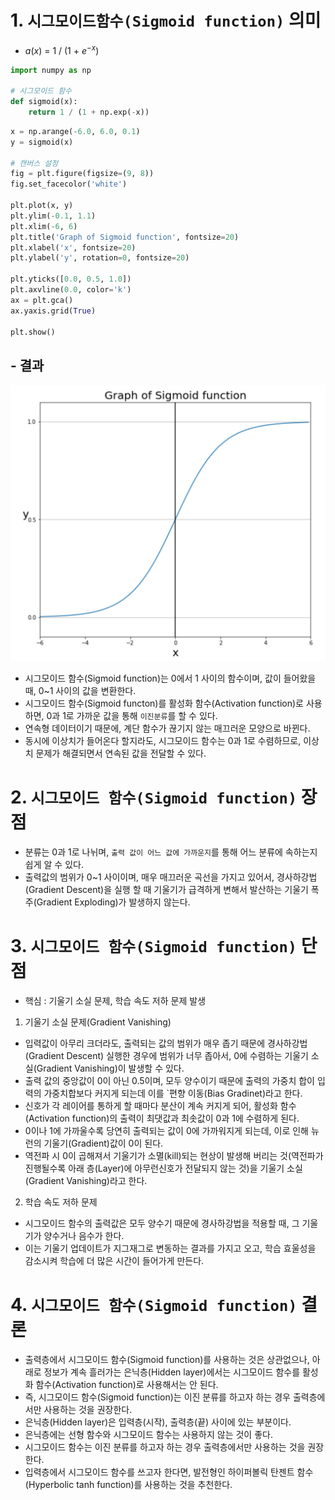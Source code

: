 # 1. `시그모이드함수(Sigmoid function)` 의미
- $a(x)$ = 1 / (1 + $e^{-x}$)

```python
import numpy as np

# 시그모이드 함수
def sigmoid(x):
    return 1 / (1 + np.exp(-x))
```

```python
x = np.arange(-6.0, 6.0, 0.1)
y = sigmoid(x)

# 캔버스 설정
fig = plt.figure(figsize=(9, 8))
fig.set_facecolor('white')

plt.plot(x, y)
plt.ylim(-0.1, 1.1)
plt.xlim(-6, 6)
plt.title('Graph of Sigmoid function', fontsize=20)
plt.xlabel('x', fontsize=20)
plt.ylabel('y', rotation=0, fontsize=20)

plt.yticks([0.0, 0.5, 1.0])
plt.axvline(0.0, color='k')
ax = plt.gca()
ax.yaxis.grid(True)

plt.show()
```
## - 결과

![alt text](./Picture/Sigmoid_function.png)

- 시그모이드 함수(Sigmoid function)는 0에서 1 사이의 함수이며, 값이 들어왔을 때, 0~1 사이의 값을 변환한다.
- 시그모이드 함수(Sigmoid functon)를 활성화 함수(Activation function)로 사용하면, 0과 1로 가까운 값을 통해 `이진분류`를 할 수 있다.
- 연속형 데이터이기 때문에, 계단 함수가 끊기지 않는 매끄러운 모양으로 바뀐다.
- 동시에 이상치가 들어온다 할지라도, 시그모이드 함수는 0과 1로 수렴하므로, 이상치 문제가 해결되면서 연속된 값을 전달할 수 있다.

# 2.  `시그모이드 함수(Sigmoid function)` 장점

- 분류는 0과 1로 나뉘며, `출력 값이 어느 값에 가까운지`를 통해 어느 분류에 속하는지 쉽게 알 수 있다.
- 출력값의 범위가 0~1 사이이며, 매우 매끄러운 곡선을 가지고 있어서, 경사하강법(Gradient Descent)을 실행 할 때 기울기가 급격하게 변해서 발산하는 기울기 폭주(Gradient Exploding)가 발생하지 않는다.

# 3. `시그모이드 함수(Sigmoid function)` 단점

- 핵심 : 기울기 소실 문제, 학습 속도 저하 문제 발생

1. 기울기 소실 문제(Gradient Vanishing)

- 입력값이 아무리 크더라도, 출력되는 값의 범위가 매우 좁기 때문에 경사하강법(Gradient Descent) 실행한 경우에 범위가 너무 좁아서, 0에 수렴하는 기울기 소실(Gradient Vanishing)이 발생할 수 있다.
- 출력 값의 중앙값이 0이 아닌 0.5이며, 모두 양수이기 때문에 출력의 가중치 합이 입력의 가중치합보다 커지게 되는데 이를 `편향 이동(Bias Gradinet)라고 한다.
- 신호가 각 레이어를 통하게 할 때마다 분산이 계속 커지게 되어, 활성화 함수(Activation function)의 출력이 최댓값과 최솟값이 0과 1에 수렴하게 된다.
- 0이나 1에 가까울수록 당연히 출력되는 값이 0에 가까워지게 되는데, 이로 인해 뉴런의 기울기(Gradient)값이 0이 된다.
- 역전파 시 0이 곱해져서 기울기가 소멸(kill)되는 현상이 발생해 버리는 것(역전파가 진행될수록 아래 층(Layer)에 아무런신호가 전달되지 않는 것)을 기울기 소실(Gradient Vanishing)라고 한다.

2. 학습 속도 저하 문제
- 시그모이드 함수의 출력값은 모두 양수기 때문에 경사하강법을 적용할 때, 그 기울기가 양수거나 음수가 한다.
- 이는 기울기 업데이트가 지그재그로 변동하는 결과를 가지고 오고, 학습 효울성을 감소시켜 학습에 더 많은 시간이 들어가게 만든다.

# 4. `시그모이드 함수(Sigmoid function)` 결론
- 출력층에서 시그모이드 함수(Sigmoid function)를 사용하는 것은 상관없으나, 아래로 정보가 계속 흘러가는 은닉층(Hidden layer)에서는 시그모이드 함수를 활성화 함수(Activation function)로 사용해서는 안 된다.
- 즉, 시그모이드 함수(Sigmoid function)는 이진 분류를 하고자 하는 경우 출력층에서만 사용하는 것을 권장한다.
- 은닉층(Hidden layer)은 입력층(시작), 출력층(끝) 사이에 있는 부분이다.
- 은닉층에는 선형 함수와 시그모이드 함수는 사용하지 않는 것이 좋다.
- 시그모이드 함수는 이진 분류를 하고자 하는 경우 출력층에서만 사용하는 것을 권장한다.
- 입력층에서 시그모이드 함수를 쓰고자 한다면, 발전형인 하이퍼볼릭 탄젠트 함수(Hyperbolic tanh function)를 사용하는 것을 추천한다.